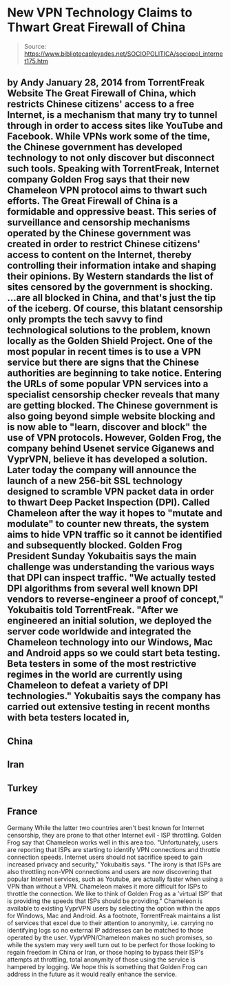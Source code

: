 # New VPN Technology Claims to Thwart Great Firewall of China

> Source: https://www.bibliotecapleyades.net/SOCIOPOLITICA/sociopol_internet175.htm

by Andy
January 28, 2014
from
TorrentFreak Website
The Great Firewall of China, which restricts Chinese citizens' access to a
free Internet, is a mechanism that many try to tunnel through in order to
access sites like YouTube and Facebook.
While VPNs work some of the time, the Chinese
government has developed technology to not only discover but disconnect such
tools.
Speaking with TorrentFreak, Internet company
Golden Frog says that their new
Chameleon VPN protocol aims to thwart such efforts.
The Great Firewall of China is a formidable and
oppressive beast.
This series of surveillance and censorship
mechanisms operated by the Chinese government was created in order to
restrict Chinese citizens' access to content on the Internet, thereby
controlling their information intake and shaping their opinions.
By Western standards the list of sites censored by the government is
shocking.
...are all blocked in China, and that's just the
tip of the iceberg.
Of course, this blatant censorship only prompts the tech savvy to find
technological solutions to the problem, known locally as the Golden Shield
Project. One of the most popular in recent times is to use a VPN service but
there are signs that the Chinese authorities are beginning to take notice.
Entering the URLs of some popular VPN
services into a specialist censorship checker reveals that many are getting
blocked.
The Chinese government is also going beyond simple website blocking and is
now able to "learn,
discover and block" the use of VPN protocols.
However, Golden Frog, the company behind Usenet
service Giganews and
VyprVPN, believe it has developed a
solution.
Later today the company will announce the launch of a new 256-bit SSL
technology designed to scramble VPN packet data in order to thwart Deep
Packet Inspection (DPI).
Called Chameleon after the way it hopes to
"mutate and modulate" to counter new threats, the system aims to hide VPN
traffic so it cannot be identified and subsequently blocked.
Golden Frog President Sunday Yokubaitis says the main challenge was
understanding the various ways that DPI can inspect traffic.
"We actually tested DPI algorithms from
several well known DPI vendors to reverse-engineer a proof of concept,"
Yokubaitis told TorrentFreak.
"After we engineered an initial solution, we deployed the server code
worldwide and integrated the Chameleon technology into our Windows, Mac
and Android apps so we could start beta testing.
Beta testers in some of the most restrictive
regimes in the world are currently using Chameleon to defeat a variety
of DPI technologies."
Yokubaitis says the company has carried out
extensive testing in recent months with beta testers located in,
-
China
-
Iran
-
Turkey
-
France
-
Germany
While the latter two countries aren't best known
for Internet censorship, they are prone to that other Internet evil -
ISP throttling.
Golden Frog say that Chameleon works well in
this area too.
"Unfortunately, users are reporting that
ISPs are starting to identify VPN connections and throttle connection
speeds. Internet users should not sacrifice speed to gain increased
privacy and security," Yokubaitis says.
"The irony is that ISPs are also throttling non-VPN connections and
users are now discovering that popular Internet services, such as
Youtube, are actually faster when using a VPN than without a VPN.
Chameleon makes it more difficult for ISPs
to throttle the connection. We like to think of Golden Frog as a
'virtual ISP' that is providing the speeds that ISPs should be
providing."
Chameleon is available to existing VyprVPN users
by selecting the option within the apps for Windows, Mac and Android.
As a footnote, TorrentFreak maintains a
list of services that excel due to their attention to anonymity,
i.e. carrying no identifying logs so no external IP addresses can be matched
to those operated by the user.
VyprVPN/Chameleon makes no such promises, so while the system may very well
turn out to be perfect for those looking to regain freedom in China or Iran,
or those hoping to bypass their ISP's attempts at throttling, total
anonymity of those using the service is hampered by logging.
We hope this is something that Golden Frog can
address in the future as it would really enhance the service.
